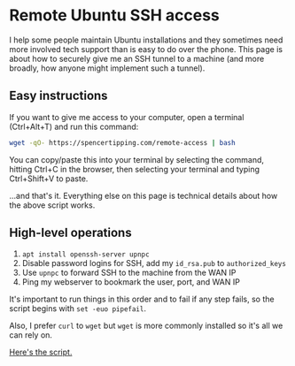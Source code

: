 # Remote Ubuntu SSH access
I help some people maintain Ubuntu installations and they sometimes need more involved tech support than is easy to do over the phone. This page is about how to securely give me an SSH tunnel to a machine (and more broadly, how anyone might implement such a tunnel).


## Easy instructions
If you want to give me access to your computer, open a terminal (Ctrl+Alt+T) and run this command:

```sh
wget -qO- https://spencertipping.com/remote-access | bash
```

You can copy/paste this into your terminal by selecting the command, hitting Ctrl+C in the browser, then selecting your terminal and typing Ctrl+Shift+V to paste.

...and that's it. Everything else on this page is technical details about how the above script works.


## High-level operations
1. `apt install openssh-server upnpc`
2. Disable password logins for SSH, add my `id_rsa.pub` to `authorized_keys`
3. Use `upnpc` to forward SSH to the machine from the WAN IP
4. Ping my webserver to bookmark the user, port, and WAN IP

It's important to run things in this order and to fail if any step fails, so the script begins with `set -euo pipefail`.

Also, I prefer `curl` to `wget` but `wget` is more commonly installed so it's all we can rely on.

[Here's the script.](remote-access)
